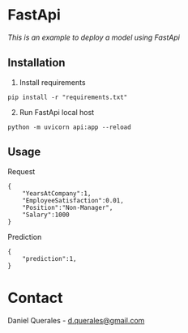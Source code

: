 # FastApi

*This is an example to deploy a model using FastApi*

## Installation
1. Install requirements
```
pip install -r "requirements.txt"
```
2. Run FastApi local host
```
python -m uvicorn api:app --reload
```

## Usage

Request
```  
{
    "YearsAtCompany":1, 
    "EmployeeSatisfaction":0.01,
    "Position":"Non-Manager",
    "Salary":1000
}
```
Prediction
```  
{
    "prediction":1, 
}
```

# Contact

Daniel Querales - d.querales@gmail.com

